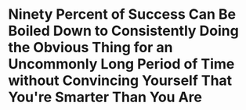 # Ninety Percent of Success Can Be Boiled Down to Consistently Doing the Obvious Thing for an Uncommonly Long Period of Time without Convincing Yourself That You're Smarter Than You Are
